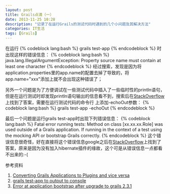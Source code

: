 ```yaml
---
layout: post
title: Grails点滴（一）
date: 2013-11-25 10:28
description: "记录了在运行Grails的测试代码时遇到的几个小问题及其解决方法"
categories: IT生活
tags: [Grails]
---
```


在运行
{% codeblock lang:bash %}
  grails test-app
{% endcodeblock %}
时出现这样的错误信息：
{% codeblock lang:bash %}
  java.lang.IllegalArgumentException: Property source name must contain at least one character
{% endcodeblock %}
经过搜索，发现是因为将application.properties里的app.name的配置去掉了导致的，将app.name="xxx"添加上就不会出现这种错误了；

另外一个问题是为了方便调试在一些测试代码中插入了一些临时性的println语句，但是在运行测试时却发现println语句输出的信息看不到，搜索后在[StackOverflow](http://www.stackoverflow.com)上找到了答案，需要在运行测试代码的命令行
上添加-echoOut参数：
{% codeblock lang:bash %}
  grails test-app -echoOut
{% endcodeblock %}

最后一个问题是运行grails test-app时出现下列错误信息：
{% codeblock lang:bash %}
  Fatal error running tests: Method on class [xx.xx.xx.Role] was used outside of a Grails application. If running in the context of a test using the mocking API or bootstrap Grails correctly.
{% endcodeblock %}
这个错误信息很奇怪，好在直接将这个错误信息google之后在[StackOverflow](http://www.stackoverflow.com)上找到了答案，原来是因为没有加入hibernate插件的缘故，这个可是从错误信息一点都看不出来的:-(

参考资料

1. [Converting Grails Applications to Plugins and vice versa](http://burtbeckwith.com/blog/?p=1973)
2. [grails test-app to output to console](http://stackoverflow.com/questions/2217873/grails-test-app-to-output-to-console)
3. [Error at application bootstrap after upgrade to grails 2.3.1](http://stackoverflow.com/questions/19599626/error-at-application-bootstrap-after-upgrade-to-grails-2-3-1)
